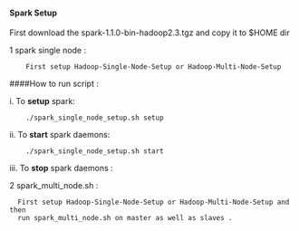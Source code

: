 #### Spark Setup
First download the 
spark-1.1.0-bin-hadoop2.3.tgz and copy it to $HOME dir

1 spark single node : 

		First setup Hadoop-Single-Node-Setup or Hadoop-Multi-Node-Setup 

####How to run script :
			
i. To **setup** spark:		

		./spark_single_node_setup.sh setup


ii. To **start** spark daemons:
         
		./spark_single_node_setup.sh start

iii. To **stop** spark daemons :


2 spark_multi_node.sh : 

      First setup Hadoop-Single-Node-Setup or Hadoop-Multi-Node-Setup and then
      run spark_multi_node.sh on master as well as slaves .
      
